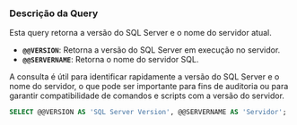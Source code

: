 ### Descrição da Query

Esta query retorna a versão do SQL Server e o nome do servidor atual. 

- **`@@VERSION`**: Retorna a versão do SQL Server em execução no servidor.
- **`@@SERVERNAME`**: Retorna o nome do servidor SQL.

A consulta é útil para identificar rapidamente a versão do SQL Server e o nome do servidor, o que pode ser importante para fins de auditoria ou para garantir compatibilidade de comandos e scripts com a versão do servidor.

```SQL
SELECT @@VERSION AS 'SQL Server Version', @@SERVERNAME AS 'Servidor';
```